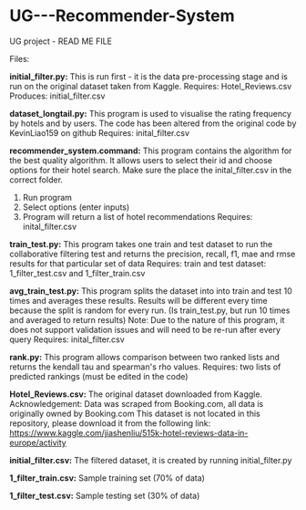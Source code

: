 # UG---Recommender-System
UG project - READ ME FILE

Files:

<b>initial_filter.py:</b>
This is run first - it is the data pre-processing stage and is run on the original dataset taken from Kaggle. 
Requires: Hotel_Reviews.csv
Produces: initial_filter.csv

<b>dataset_longtail.py:</b>
This program is used to visualise the rating frequency by hotels and by users. The code has been altered from the original code by KevinLiao159 on github
Requires: inital_filter.csv

<b>recommender_system.command:</b>
This program contains the algorithm for the best quality algorithm. It allows users to select their id and choose options for their hotel search.
Make sure the place the inital_filter.csv in the correct folder.
1. Run program
2. Select options (enter inputs)
3. Program will return a list of hotel recommendations
Requires: inital_filter.csv

<b>train_test.py:</b>
This program takes one train and test dataset to run the collaborative filtering test and returns the precision, recall, f1, mae and rmse results for that particular set of data
Requires: train and test dataset: 1_filter_test.csv and 1_filter_train.csv

<b>avg_train_test.py:</b>
This program splits the dataset into into train and test 10 times and averages these results. Results will be different every time because the split is random for every run. (Is train_test.py, but run 10 times and averaged to return results)
Note: Due to the nature of this program, it does not support validation issues and will need to be re-run after every query
Requires: inital_filter.csv

<b>rank.py:</b>
This program allows comparison between two ranked lists and returns the kendall tau and spearman's rho values.
Requires: two lists of predicted rankings (must be edited in the code)

<b>Hotel_Reviews.csv:</b>
The original dataset downloaded from Kaggle. Acknowledgement: Data was scraped from Booking.com, all data is originally owned by Booking.com
This dataset is not located in this repository, please download it from the following link:
https://www.kaggle.com/jiashenliu/515k-hotel-reviews-data-in-europe/activity

<b>initial_filter.csv:</b>
The filtered dataset, it is created by running initial_filter.py

<b>1_filter_train.csv:</b>
Sample training set (70% of data)

<b>1_filter_test.csv:</b>
Sample testing set (30% of data)




